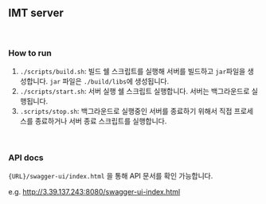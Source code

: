 ## IMT server

<br>

### How to run

1. `./scripts/build.sh`: 빌드 쉘 스크립트를 실행해 서버를 빌드하고 `jar`파일을 생성합니다. `jar` 파일은 `./build/libs`에 생성됩니다.
2. `./scripts/start.sh`: 서버 실행 쉘 스크립트 실행합니다. 서버는 백그라운드로 실행됩니다.
3. `.scripts/stop.sh`: 백그라운드로 실행중인 서버를 종료하기 위해서 직접 프로세스를 종료하거나 서버 종료 스크립트를 실행합니다.

<br>

### API docs

`{URL}/swagger-ui/index.html` 을 통해 API 문서를 확인 가능합니다.

e.g. http://3.39.137.243:8080/swagger-ui-index.html

